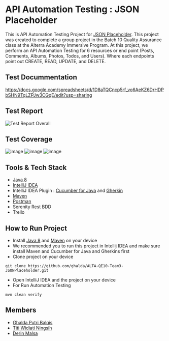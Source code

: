 # API Automation Testing : JSON Placeholder

This is API Automation Testing Project for [JSON Placeholder](https://jsonplaceholder.typicode.com/). This project was created to complete a group project in the Batch 10 Quality Assurance class at the Alterra Academy Immersive Program. At this project, we perform an API Automation Testing for 6 resources or end point (Posts, Comments, Albums, Photos, Todos, and Users). Where each endpoints point out CREATE, READ, UPDATE, and DELETE.

## Test Docummentation
https://docs.google.com/spreadsheets/d/1D8aTQCncp5rf_vo6AeKZ6DrHDPbSHN9TqLZPJw3CGqE/edit?usp=sharing

## Test Report
![Test Report Overall](https://github.com/ghalda/ALTA-QE10-Team3-JSONPlaceholder/assets/71718700/29924a29-eb21-443b-889d-572ccfd32486)

## Test Coverage
![image](https://github.com/ghalda/ALTA-QE10-Team3-JSONPlaceholder/assets/71718700/9d286837-f592-419b-8936-b4d0a18734db)
![image](https://github.com/ghalda/ALTA-QE10-Team3-JSONPlaceholder/assets/71718700/ed3f2eb9-419a-4e14-b0e4-d953567cadff)
![image](https://github.com/ghalda/ALTA-QE10-Team3-JSONPlaceholder/assets/71718700/ad655b55-580f-45e1-8bac-cdf647325b15)


## Tools & Tech Stack
- [Java 8](https://www.oracle.com/java/technologies/downloads/#java8)
- [IntelliJ IDEA](https://www.jetbrains.com/idea/download/)
- IntelliJ IDEA Plugin :  [Cucumber for Java](https://plugins.jetbrains.com/plugin/7212-cucumber-for-java) and [Gherkin](https://plugins.jetbrains.com/plugin/9164-gherkin)
- [Maven](https://maven.apache.org/download.cgi)
- [Postman](https://www.postman.com/downloads)
- Serenity Rest BDD
- Trello

## How to Run Project
- Install  [Java 8](https://www.oracle.com/java/technologies/downloads/#java8) and [Maven](https://maven.apache.org/download.cgi) on your device
- We recommended you to run this project in Intellij IDEA and make sure install Maven and Cucumber for Java and Gherkins first
- Clone project on your device 
```
git clone https://github.com/ghalda/ALTA-QE10-Team3-JSONPlaceholder.git
```
- Open IntelliJ IDEA and the project on your device
- For Run Automation Testing
```
mvn clean verify
```


## Members
-  [Ghalda Putri Balqis](https://github.com/ghalda)
-  [Titi Widiati Ningsih](https://github.com/titiwidiati)
-  [Derin Malsa](https://github.com/derin2024)
